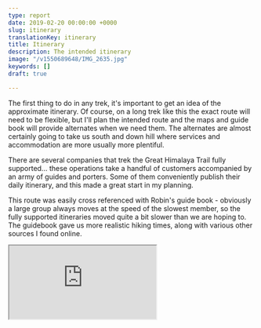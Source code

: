 ```yaml
---
type: report
date: 2019-02-20 00:00:00 +0000
slug: itinerary
translationKey: itinerary
title: Itinerary
description: The intended itinerary
image: "/v1550689648/IMG_2635.jpg"
keywords: []
draft: true

---
```

The first thing to do in any trek, it's important to get an idea of the approximate itinerary. Of course, on a long trek like this the exact route will need to be flexible, but I'll plan the intended route and the maps and guide book will provide alternates when we need them. The alternates are almost certainly going to take us south and down hill where services and accommodation are more usually more plentiful.

There are several companies that trek the Great Himalaya Trail fully supported... these operations take a handful of customers accompanied by an army of guides and porters. Some of them conveniently publish their daily itinerary, and this made a great start in my planning.

This route was easily cross referenced with Robin's guide book - obviously a large group always moves at the speed of the slowest member, so the fully supported itineraries moved quite a bit slower than we are hoping to. The guidebook gave us more realistic hiking times, along with various other sources I found online.

<iframe src="https://docs.google.com/spreadsheets/d/e/2PACX-1vTy-LOOpyGNxg4KBZkGijPP1ChBIKZJq1yb5FtncV4zb_FdfMUbSbR5IGjDx1vIwZKjPECKwYgjBlUh/pubhtml?gid=1760925745&amp;single=true&amp;widget=true&amp;headers=false"></iframe>